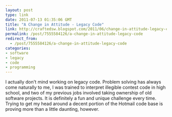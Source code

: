 ```yaml
---
layout: post
type: link
date: 2011-07-13 01:35:06 GMT
title: "A Change in Attitude - Legacy Code"
link: http://craftedsw.blogspot.com/2011/06/change-in-attitude-legacy-code.html
permalink: /post/7555584126/a-change-in-attitude-legacy-code
redirect_from: 
  - /post/7555584126/a-change-in-attitude-legacy-code
categories:
- software
- legacy
- code
- programming
---
```

I actually don't mind working on legacy code. Problem solving has always come naturally to me, I was trained to interpret illegible contest code in high school, and two of my previous jobs involved taking ownership of old software projects. It is definitely a fun and unique challenge every time. Trying to get my head around a decent portion of the Hotmail code base is proving more than a little daunting, however.